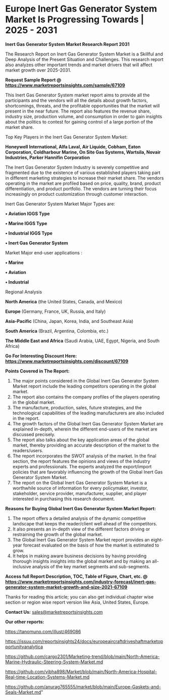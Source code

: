 # Europe Inert Gas Generator System Market Is Progressing Towards | 2025 - 2031

<strong>Inert Gas Generator System Market Research Report 2031</strong>

The Research Report on Inert Gas Generator System Market is a Skillful and Deep Analysis of the Present Situation and Challenges. This research report also analyzes other important trends and market drivers that will affect market growth over 2025-2031.

<strong>Request Sample Report @ <a href=https://www.marketreportsinsights.com/sample/67109>https://www.marketreportsinsights.com/sample/67109</a></strong>

This Inert Gas Generator System market report aims to provide all the participants and the vendors will all the details about growth factors, shortcomings, threats, and the profitable opportunities that the market will present in the near future. The report also features the revenue share, industry size, production volume, and consumption in order to gain insights about the politics to contest for gaining control of a large portion of the market share.

Top Key Players in the Inert Gas Generator System Market:

<strong>Honeywell International, Alfa Laval, Air Liquide, Cobham, Eaton Corporation, Coldharbour Marine, On Site Gas Systems, Wartsila, Novair Industries, Parker Hannifin Corporation</strong>

The Inert Gas Generator System Industry is severely competitive and fragmented due to the existence of various established players taking part in different marketing strategies to increase their market share. The vendors operating in the market are profiled based on price, quality, brand, product differentiation, and product portfolio. The vendors are turning their focus increasingly on product customization through customer interaction.

Inert Gas Generator System Market Major Types are:

<strong>• Aviation IGGS Type

• Marine IGGS Type

• Industrial IGGS Type

• Inert Gas Generator System</strong>

Market Major end-user applications :

<strong>• Marine

• Aviation

• Industrial</strong>

Regional Analysis

</u><strong><b>North America</b></strong> (the United States, Canada, and Mexico)

<strong><b>Europe </b></strong>(Germany, France, UK, Russia, and Italy)

<strong><b>Asia-Pacific</b></strong> (China, Japan, Korea, India, and Southeast Asia)

<strong><b>South America</b></strong> (Brazil, Argentina, Colombia, etc.)

<strong><b>The Middle East and Africa</b></strong> (Saudi Arabia, UAE, Egypt, Nigeria, and South Africa)

<strong>Go For Interesting Discount Here: <a href=https://www.marketreportsinsights.com/discount/67109>https://www.marketreportsinsights.com/discount/67109</a></strong>

<strong>Points Covered in The Report:</strong>
<ol>
  <li>The major points considered in the Global Inert Gas Generator System Market report include the leading competitors operating in the global market.</li>
  <li>The report also contains the company profiles of the players operating in the global market.</li>
  <li>The manufacture, production, sales, future strategies, and the technological capabilities of the leading manufacturers are also included in the report.</li>
  <li>The growth factors of the Global Inert Gas Generator System Market are explained in-depth, wherein the different end-users of the market are discussed precisely.</li>
  <li>The report also talks about the key application areas of the global market, thereby providing an accurate description of the market to the readers/users.</li>
  <li>The report incorporates the SWOT analysis of the market. In the final section, the report features the opinions and views of the industry experts and professionals. The experts analyzed the export/import policies that are favorably influencing the growth of the Global Inert Gas Generator System Market.</li>
  <li>The report on the Global Inert Gas Generator System Market is a worthwhile source of information for every policymaker, investor, stakeholder, service provider, manufacturer, supplier, and player interested in purchasing this research document.</li>
</ol>
<strong>Reasons for Buying Global Inert Gas Generator System Market Report:</strong>

<ol>
  <li>The report offers a detailed analysis of the dynamic competitive landscape that keeps the reader/client well ahead of the competitors.</li>
  <li>It also presents an in-depth view of the different factors driving or restraining the growth of the global market.</li>
  <li>The Global Inert Gas Generator System Market report provides an eight-year forecast evaluated on the basis of how the market is estimated to grow.</li>
  <li>It helps in making aware business decisions by having providing thorough insights insights into the global market and by making an all-inclusive analysis of the key market segments and sub-segments.</li>
</ol>
<strong>Access full Report Description, TOC, Table of Figure, Chart, etc. @ <a href=https://www.marketreportsinsights.com/industry-forecast/inert-gas-generator-system-market-growth-and-size-2021-67109>https://www.marketreportsinsights.com/industry-forecast/inert-gas-generator-system-market-growth-and-size-2021-67109</a></strong>


Thanks for reading this article; you can also get individual chapter wise section or region wise report version like Asia, United States, Europe.

<strong>Contact Us:</strong>
sales@marketreportsinsights.com

<strong>Our other reports:</strong>

<a href=https://tanomuno.com/illust/469086>https://tanomuno.com/illust/469086</a>

<a href=https://issuu.com/reportsinsights24/docs/europeaircraftdriveshaftmarketopportunityanalytica>https://issuu.com/reportsinsights24/docs/europeaircraftdriveshaftmarketopportunityanalytica</a>

<a href=https://github.com/cargo2301/Marketing-trend/blob/main/North-America-Marine-Hydraulic-Steering-System-Market.md>https://github.com/cargo2301/Marketing-trend/blob/main/North-America-Marine-Hydraulic-Steering-System-Market.md</a>

<a href=https://github.com/vibha898/Market/blob/main/North-America-Hospital-Real-time-Location-Systems-Market.md>https://github.com/vibha898/Market/blob/main/North-America-Hospital-Real-time-Location-Systems-Market.md</a>

<a href=https://github.com/anurag765555/market/blob/main/Europe-Gaskets-and-Seals-Market.md>https://github.com/anurag765555/market/blob/main/Europe-Gaskets-and-Seals-Market.md</a>"
